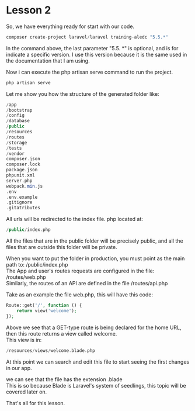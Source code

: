 # Lesson 2

So, we have everything ready for start with our code.


```php
composer create-project laravel/laravel training-aledc "5.5.*"
```

In the command above, the last parameter "5.5. *" is optional, and is for indicate a specific version. I use this version because it is the same used in the documentation that I am using.

Now i can execute the php artisan serve command to run the project.

```php
php artisan serve
```


Let me show you how the structure of the generated folder like:


```php
/app
/bootstrap
/config
/database
/public
/resources
/routes
/storage
/tests
/vendor
composer.json
composer.lock
package.json
phpunit.xml
server.php
webpack.min.js
.env
.env.example
.gitignore
.gitatributes
```



All urls will be redirected to the index file. php located at:
```php
/public/index.php
```

All the files that are in the public folder will be precisely public, and all the files that are outside this folder will be private.

When you want to put the folder in production, you must point as the main path to:  /public/index.php    
The App and user's routes requests are configured in the file:  /routes/web.php     
Similarly, the routes of an API are defined in the file /routes/api.php      


Take as an example the file web.php, this will have this code:      


```php
Route::get('/', function () {
    return view('welcome');
});
```

Above we see that a GET-type route is being declared for the home URL, then this route returns a view called welcome.   
This view is in:
```php
/resources/views/welcome.blade.php    
```
At this point we can search and edit this file to start seeing the first changes in our app.   

we can see that the file has the extension .blade       
This is so because Blade is Laravel's system of seedlings, this topic will be covered later on.


That's all for this lesson.





